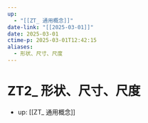 ```yaml
---
up:
  - "[[ZT_ 通用概念]]"
date-link: "[[2025-03-01]]"
date: 2025-03-01
ctime-p: 2025-03-01T12:42:15
aliases:
  - 形状、尺寸、尺度
---
```


# ZT2_ 形状、尺寸、尺度

- up: [[ZT_ 通用概念]]

